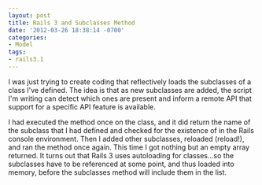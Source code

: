 ```yaml
---
layout: post
title: Rails 3 and Subclasses Method
date: '2012-03-26 18:38:14 -0700'
categories:
- Model
tags:
- rails3.1
---
```


I was just trying to create coding that reflectively loads the subclasses of a
class I've defined. The idea is that as new subclasses are added, the script
I'm writing can detect which ones are present and inform a remote API that
support for a specific API feature is available.

I had executed the method once on the class, and it did return the name of the
subclass that I had defined and checked for the existence of in the Rails
console environment. Then I added other subclasses, reloaded (reload!), and
ran the method once again. This time I got nothing but an empty array returned.
It turns out that Rails 3 uses autoloading for classes...so the subclasses
have to be referenced at some point, and thus loaded into memory, before the
subclasses method will include them in the list.
